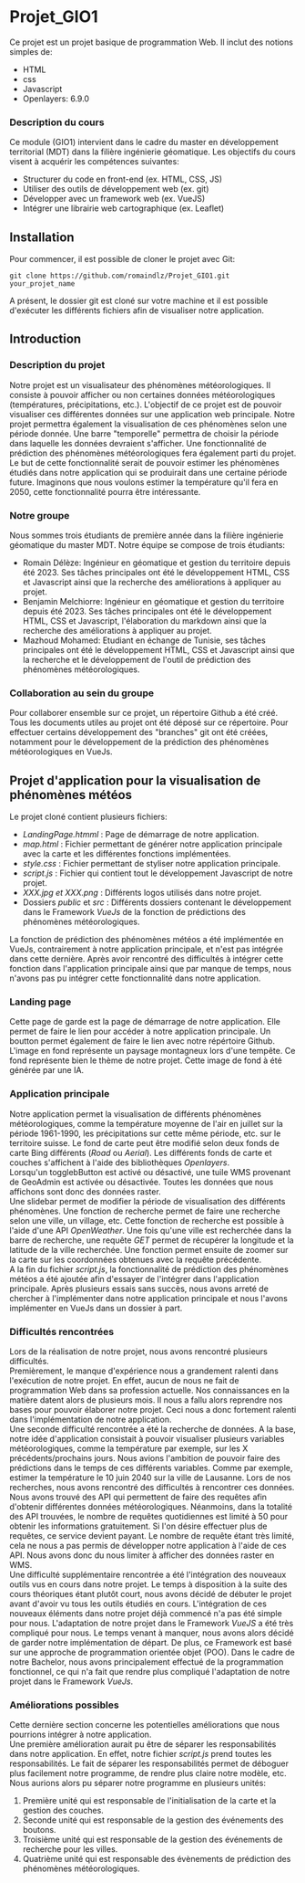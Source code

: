 # Projet_GIO1
Ce projet est un projet basique de programmation Web. 
Il inclut des notions simples de:
  - HTML
  - css
  - Javascript
  - Openlayers: 6.9.0
### Description du cours
Ce module (GIO1) intervient dans le cadre du master en développement territorial (MDT) dans la filière ingénierie géomatique.
Les objectifs du cours visent à acquérir les compétences suivantes:
  - Structurer du code en front-end (ex. HTML, CSS, JS)
  - Utiliser des outils de développement web (ex. git)
  - Développer avec un framework web (ex. VueJS)
  - Intégrer une librairie web cartographique (ex. Leaflet)

## Installation
Pour commencer, il est possible de cloner le projet avec Git:

```
git clone https://github.com/romaindlz/Projet_GIO1.git your_projet_name
```
A présent, le dossier git est cloné sur votre machine et il est possible d'exécuter les différents fichiers afin de visualiser notre application.

## Introduction
### Description du projet
Notre projet est un visualisateur des phénomènes météorologiques. Il consiste à pouvoir afficher ou non certaines données météorologiques (températures, précipitations, etc.). 
L'objectif de ce projet est de pouvoir visualiser ces différentes données sur une application web principale. Notre projet permettra également la visualisation de ces phénomènes selon une période donnée. Une barre "temporelle" permettra de choisir la période dans laquelle les données devraient s'afficher. Une fonctionnalité de prédiction des phénomènes météorologiques fera également parti du projet. Le but de cette fonctionnalité serait de pouvoir estimer les phénomènes étudiés dans notre application qui se produirait dans une certaine période future. Imaginons que nous voulons estimer la température qu'il fera en 2050, cette fonctionnalité pourra être intéressante.
### Notre groupe
Nous sommes trois étudiants de première année dans la filière ingénierie géomatique du master MDT. 
Notre équipe se compose de trois étudiants:
  - Romain Délèze: Ingénieur en géomatique et gestion du territoire depuis été 2023. Ses tâches principales ont été le développement HTML, CSS et Javascript ainsi que la recherche des améliorations à appliquer au projet.
  - Benjamin Melchiorre: Ingénieur en géomatique et gestion du territoire depuis été 2023. Ses tâches principales ont été le développement HTML, CSS et Javascript, l'élaboration du markdown ainsi que la recherche des améliorations à appliquer au projet.
  - Mazhoud Mohamed: Etudiant en échange de Tunisie, ses tâches principales ont été le développement HTML, CSS et Javascript ainsi que la recherche et le développement de l'outil de prédiction des phénomènes météorologiques.

### Collaboration au sein du groupe
Pour collaborer ensemble sur ce projet, un répertoire Github a été créé. Tous les documents utiles au projet ont été déposé sur ce répertoire. Pour effectuer certains développement des "branches" git ont été créées, notamment pour le développement de la prédiction des phénomènes météorologiques en VueJs.

## Projet d'application pour la visualisation de phénomènes météos
Le projet cloné contient plusieurs fichiers:
  - *LandingPage.htmml* : Page de démarrage de notre application.
  - *map.html* : Fichier permettant de générer notre application principale avec la carte et les différentes fonctions implémentées.
  - *style.css* : Fichier permettant de styliser notre application principale.
  - *script.js* : Fichier qui contient tout le développement Javascript de notre projet.
  - *XXX.jpg et XXX.png* : Différents logos utilisés dans notre projet.
  - Dossiers *public* et *src* : Différents dossiers contenant le développement dans le Framework *VueJs* de la fonction de prédictions des phénomènes météorologiques.

La fonction de prédiction des phénomènes météos a été implémentée en VueJs, contrairement à notre application principale, et n'est pas intégrée dans cette dernière. 
Après avoir rencontré des difficultés à intégrer cette fonction dans l'application principale ainsi que par manque de temps, nous n'avons pas pu intégrer cette fonctionnalité dans notre application. 

### Landing page
Cette page de garde est la page de démarrage de notre application. Elle permet de faire le lien pour accéder à notre application principale. Un boutton permet également de faire le lien avec notre répértoire Github. \
L'image en fond représente un paysage montagneux lors d'une tempête. Ce fond représente bien le thème de notre projet. Cette image de fond à été générée par une IA.

### Application principale
Notre application permet la visualisation de différents phénomènes météorologiques, comme la température moyenne de l'air en juillet sur la période 1961-1990, les précipitations sur cette même période, etc. sur le territoire suisse. 
Le fond de carte peut être modifié selon deux fonds de carte Bing différents (*Road* ou *Aerial*).
Les différents fonds de carte et couches s'affichent à l'aide des bibliothèques *Openlayers*. \
Lorsqu'un togglebButton est activé ou désactivé, une tuile WMS provenant de GeoAdmin est activée ou désactivée. 
Toutes les données que nous affichons sont donc des données raster. \
Une slidebar permet de modifier la période de visualisation des différents phénomènes.
Une fonction de recherche permet de faire une recherche selon une ville, un village, etc. 
Cette fonction de recherche est possible à l'aide d'une API *OpenWeather*. 
Une fois qu'une ville est recherchée dans la barre de recherche, une requête *GET* permet de récupérer la longitude et la latitude de la ville recherchée.
Une fonction permet ensuite de zoomer sur la carte sur les coordonnées obtenues avec la requête précédente. \
A la fin du fichier *script.js*, la fonctionnalité de prédiction des phénomènes météos a été ajoutée afin d'essayer de l'intégrer dans l'application principale.
Après plusieurs essais sans succès, nous avons arreté de chercher à l'implémenter dans notre application principale et nous l'avons implémenter en VueJs dans un dossier à part.

### Difficultés rencontrées
Lors de la réalisation de notre projet, nous avons rencontré plusieurs difficultés. \
Premièrement, le manque d'expérience nous a grandement ralenti dans l'exécution de notre projet. En effet, aucun de nous ne fait de programmation Web dans sa profession actuelle.
Nos connaissances en la matière datent alors de plusieurs mois. Il nous a fallu alors reprendre nos bases pour pouvoir élaborer notre projet. Ceci nous a donc fortement ralenti dans l'implémentation de notre application.\
Une seconde difficulté rencontrée a été la recherche de données. A la base, notre idée d'application consistait à pouvoir visualiser plusieurs variables météorologiques, comme la température par exemple, sur les X précédents/prochains jours.
Nous avions l'ambition de pouvoir faire des prédictions dans le temps de ces différents variables. Comme par exemple, estimer la température le 10 juin 2040 sur la ville de Lausanne. Lors de nos recherches, nous avons rencontré des difficultés à rencontrer ces données. Nous avons trouvé des API qui permettent de faire des requêtes afin d'obtenir différentes données météorologiques. Néanmoins, dans la totalité des API trouvées, le nombre de requêtes quotidiennes est limité à 50 pour obtenir les informations gratuitement. Si l'on désire effectuer plus de requêtes, ce service devient payant. Le nombre de requête étant très limité, cela ne nous a pas permis de développer notre application à l'aide de ces API. Nous avons donc du nous limiter à afficher des données raster en WMS. \
Une difficulté supplémentaire rencontrée a été l'intégration des nouveaux outils vus en cours dans notre projet. Le temps à disposition à la suite des cours théoriques étant plutôt court, nous avons décidé de débuter le projet avant d'avoir vu tous les outils étudiés en cours. L'intégration de ces nouveaux éléments dans notre projet déjà commencé n'a pas été simple pour nous. L'adaptation de notre projet dans le Framework *VueJS* a été très compliqué pour nous. Le temps venant à manquer, nous avons alors décidé de garder notre implémentation de départ. De plus, ce Framework est basé sur une approche de programmation orientée objet (POO). Dans le cadre de notre Bachelor, nous avons principalement effectué de la programmation fonctionnel, ce qui n'a fait que rendre plus compliqué l'adaptation de notre projet dans le Framework *VueJs*.

### Améliorations possibles
Cette dernière section concerne les potentielles améliorations que nous pourrions intégrer à notre application. \
Une première amélioration aurait pu être de séparer les responsabilités dans notre application. En effet, notre fichier *script.js* prend toutes les responsabilités. Le fait de séparer les responsabilités permet de déboguer plus facilement notre programme, de rendre plus claire notre modèle, etc. Nous aurions alors pu séparer notre programme en plusieurs unités:
  1. Première unité qui est responsable de l'initialisation de la carte et la gestion des couches.
  2. Seconde unité qui est responsable de la gestion des événements des boutons.
  3. Troisième unité qui est responsable de la gestion des événements de recherche pour les villes.
  4. Quatrième unité qui est responsable des évènements de prédiction des phénomènes météorologiques.








